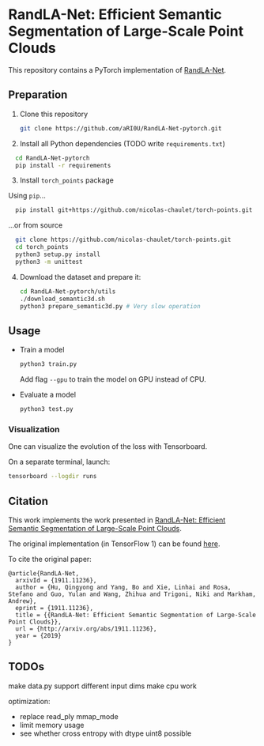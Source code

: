 # RandLA-Net: Efficient Semantic Segmentation of Large-Scale Point Clouds

This repository contains a PyTorch implementation of [RandLA-Net](http://arxiv.org/abs/1911.11236).

## Preparation

1. Clone this repository

   ```sh
   git clone https://github.com/aRI0U/RandLA-Net-pytorch.git
   ```

2. Install all Python dependencies (TODO write `requirements.txt`)

  ```sh
    cd RandLA-Net-pytorch
    pip install -r requirements
  ```

3. Install `torch_points` package

  Using `pip`...
  ```sh
    pip install git+https://github.com/nicolas-chaulet/torch-points.git
  ```
  ...or from source
  ```sh
    git clone https://github.com/nicolas-chaulet/torch-points.git
    cd torch_points
    python3 setup.py install
    python3 -m unittest
  ```

4. Download the dataset and prepare it:

   ```sh
   cd RandLA-Net-pytorch/utils
   ./download_semantic3d.sh
   python3 prepare_semantic3d.py # Very slow operation
   ```

## Usage

- Train a model

  ```sh
  python3 train.py
  ```

  Add flag `--gpu` to train the model on GPU instead of CPU.

- Evaluate a model

  ```sh
  python3 test.py
  ```

### Visualization

One can visualize the evolution of the loss with Tensorboard.

On a separate terminal, launch:

  ```sh
  tensorboard --logdir runs
  ```

## Citation

This work implements the work presented in [RandLA-Net: Efficient Semantic Segmentation of Large-Scale Point Clouds](http://arxiv.org/abs/1911.11236).

The original implementation (in TensorFlow 1) can be found [here](https://github.com/QingyongHu/RandLA-Net).

To cite the original paper:
  ```
  @article{RandLA-Net,
    arxivId = {1911.11236},
    author = {Hu, Qingyong and Yang, Bo and Xie, Linhai and Rosa, Stefano and Guo, Yulan and Wang, Zhihua and Trigoni, Niki and Markham, Andrew},
    eprint = {1911.11236},
    title = {{RandLA-Net: Efficient Semantic Segmentation of Large-Scale Point Clouds}},
    url = {http://arxiv.org/abs/1911.11236},
    year = {2019}
  }
  ```


## TODOs

make data.py support different input dims
make cpu work

optimization:
- replace read_ply mmap_mode
- limit memory usage
- see whether cross entropy with dtype uint8 possible

